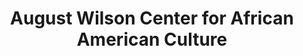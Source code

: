 ---
layout: repo
title: "August Wilson Center for African American Culture"
id: 14653
permalink: repos/14653/
---